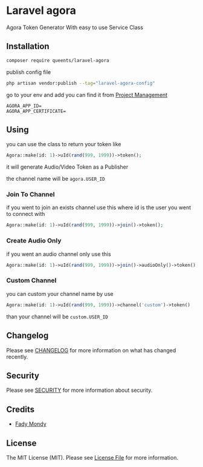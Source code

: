 # Laravel agora

Agora Token Generator With easy to use Service Class

## Installation

```bash
composer require queents/laravel-agora
```

publish config file

```bash
php artisan vendor:publish --tag="laravel-agora-config"
```

go to your env and add you can find it from [Project Management](https://console.agora.io/)

```.dotenv
AGORA_APP_ID=
AGORA_APP_CERTIFICATE=
```

## Using

you can use the class to return your token like

```php
Agora::make(id: 1)->uId(rand(999, 1999))->token();
```

it will generate Audio/Video Token as a Publisher

the channel name will be `agora.USER_ID`

### Join To Channel

if you went to join an exists channel use this where id is the user you went to connect with

```php
Agora::make(id: 1)->uId(rand(999, 1999))->join()->token();
```

### Create Audio Only

if you went an audio channel only use this

```php
Agora::make(id: 1)->uId(rand(999, 1999))->join()->audioOnly()->token();
```

### Custom Channel

you can custom your channel name by use 

```php
Agora::make(id: 1)->uId(rand(999, 1999))->channel('custom')->token()
```

than your channel will be `custom.USER_ID`

## Changelog

Please see [CHANGELOG](CHANGELOG.md) for more information on what has changed recently.

## Security

Please see [SECURITY](SECURITY.md) for more information about security.

## Credits

- [Fady Mondy](mailto:info@3x1.io)

## License

The MIT License (MIT). Please see [License File](LICENSE.md) for more information.
